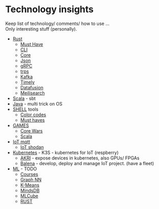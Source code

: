 # Technology insights 

Keep list of technology/ comments/ how to use ...  
Only interesting stuff (personally).



- [Rust](rust/README.md)
  - [Must Have](rust/_must_have.md)
  - [CLI](rust/cli.md)
  - [Core](rust/core.md)
  - [Json](rust/json.md)
  - [gRPC](rust/gRPC.md)
  - [trps](rust/trpc.md)
  - [Kafka](rust/kafka.md)
  - [Timely](rust/timely.md)
  - [Datafusion](rust/datafusion.md)
  - [Meilisearch](rust/meilisearch.md)
- [Scala](scala/sbt.md) - sbt
- [Java](java.adoc) - multi trick on OS
- [SHELL](SHELL/tools.md) tools
  - [Color codes](SHELL/color_codes.md)
  - [Must haves](SHELL/must_have.md)
- [GAMES](games/engines.md)
  - [Core Wars](games/corewars.md)
  - [Scala](games/game_in_scala.md)
- [IoT mqtt](iot/mqtt.md)
  - [IoT shodan](iot/shodan.md)
- [Kubernetes](kubernetes/k3s.md) - K3S - kubernetes for IoT (respberry)
  - [AKRI](kubernetes/akri.md) - expose devices in kubernetes, also GPUs/ FPGAs
  - [Balena](kubernetes/balena.md) - develop, deploy and manage IoT project. (have a fleet)
- [ML](ml/ml.md) - TODO
  - [Courses](ml/courses.md)
  - [Graph NN](ml/graphNN.md)
  - [K-Means](ml/kmenas.md)
  - [MindsDB](ml/mindsdb.md)
  - [MLCube](ml/mlcube.md)
  - [RUST](ml/rust.md)